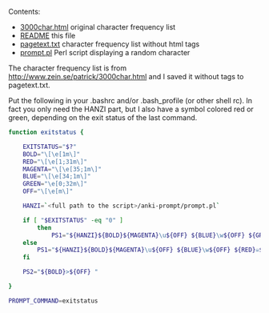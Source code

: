 Contents:

* [3000char.html](https://github.com/linse/anki-prompt/blob/master/3000char.html) original character frequency list
* [README](https://github.com/linse/anki-prompt/blob/master/README) this file
* [pagetext.txt](https://github.com/linse/anki-prompt/blob/master/pagetext.txt) character frequency list without html tags
* [prompt.pl](https://github.com/linse/anki-prompt/blob/master/prompt.pl) Perl script displaying a random character

The character frequency list is from http://www.zein.se/patrick/3000char.html and I saved it without tags to pagetext.txt.

Put the following in your .bashrc and/or .bash_profile (or other shell rc).
In fact you only need the HANZI part, but I also have a symbol colored red or green, depending on the exit status of the last command.


``` bash
function exitstatus {

	EXITSTATUS="$?"
	BOLD="\[\e[1m\]"
	RED="\[\e[1;31m\]"
	MAGENTA="\[\e[35;1m\]"
	BLUE="\[\e[34;1m\]"
	GREEN="\e[0;32m\]"
	OFF="\[\e[m\]"

	HANZI=`<full path to the script>/anki-prompt/prompt.pl`

	if [ "$EXITSTATUS" -eq "0" ]
		then
			PS1="${HANZI}${BOLD}${MAGENTA}\u${OFF} ${BLUE}\w${OFF} ${GREEN}☠${OFF} "
	else
		PS1="${HANZI}${BOLD}${MAGENTA}\u${OFF} ${BLUE}\w${OFF} ${RED}☠${OFF} "
	fi

	PS2="${BOLD}>${OFF} "

}

PROMPT_COMMAND=exitstatus
```
